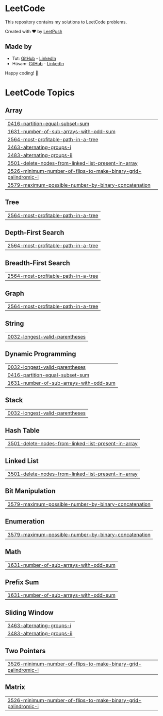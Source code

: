# LeetCode

This repository contains my solutions to LeetCode problems.

Created with :heart: by [LeetPush](https://github.com/husamahmud/LeetPush)

 ## Made by 
 - Tut: [GitHub](https://github.com/TutTrue) - [LinkedIn](https://www.linkedin.com/in/mahmoud-hamdy-8b6825245/)
 - Hüsam: [GitHub](https://github.com/husamahmud) - [LinkedIn](https://www.linkedin.com/in/husamahmud/)

 Happy coding! 🚀
<!---LeetCode Topics Start-->
# LeetCode Topics
## Array
|  |
| ------- |
| [0416-partition-equal-subset-sum](https://github.com/sivaharish51/leetcode-problems/tree/master/0416-partition-equal-subset-sum) |
| [1631-number-of-sub-arrays-with-odd-sum](https://github.com/sivaharish51/leetcode-problems/tree/master/1631-number-of-sub-arrays-with-odd-sum) |
| [2564-most-profitable-path-in-a-tree](https://github.com/sivaharish51/leetcode-problems/tree/master/2564-most-profitable-path-in-a-tree) |
| [3463-alternating-groups-i](https://github.com/sivaharish51/leetcode-problems/tree/master/3463-alternating-groups-i) |
| [3483-alternating-groups-ii](https://github.com/sivaharish51/leetcode-problems/tree/master/3483-alternating-groups-ii) |
| [3501-delete-nodes-from-linked-list-present-in-array](https://github.com/sivaharish51/leetcode-problems/tree/master/3501-delete-nodes-from-linked-list-present-in-array) |
| [3526-minimum-number-of-flips-to-make-binary-grid-palindromic-i](https://github.com/sivaharish51/leetcode-problems/tree/master/3526-minimum-number-of-flips-to-make-binary-grid-palindromic-i) |
| [3579-maximum-possible-number-by-binary-concatenation](https://github.com/sivaharish51/leetcode-problems/tree/master/3579-maximum-possible-number-by-binary-concatenation) |
## Tree
|  |
| ------- |
| [2564-most-profitable-path-in-a-tree](https://github.com/sivaharish51/leetcode-problems/tree/master/2564-most-profitable-path-in-a-tree) |
## Depth-First Search
|  |
| ------- |
| [2564-most-profitable-path-in-a-tree](https://github.com/sivaharish51/leetcode-problems/tree/master/2564-most-profitable-path-in-a-tree) |
## Breadth-First Search
|  |
| ------- |
| [2564-most-profitable-path-in-a-tree](https://github.com/sivaharish51/leetcode-problems/tree/master/2564-most-profitable-path-in-a-tree) |
## Graph
|  |
| ------- |
| [2564-most-profitable-path-in-a-tree](https://github.com/sivaharish51/leetcode-problems/tree/master/2564-most-profitable-path-in-a-tree) |
## String
|  |
| ------- |
| [0032-longest-valid-parentheses](https://github.com/sivaharish51/leetcode-problems/tree/master/0032-longest-valid-parentheses) |
## Dynamic Programming
|  |
| ------- |
| [0032-longest-valid-parentheses](https://github.com/sivaharish51/leetcode-problems/tree/master/0032-longest-valid-parentheses) |
| [0416-partition-equal-subset-sum](https://github.com/sivaharish51/leetcode-problems/tree/master/0416-partition-equal-subset-sum) |
| [1631-number-of-sub-arrays-with-odd-sum](https://github.com/sivaharish51/leetcode-problems/tree/master/1631-number-of-sub-arrays-with-odd-sum) |
## Stack
|  |
| ------- |
| [0032-longest-valid-parentheses](https://github.com/sivaharish51/leetcode-problems/tree/master/0032-longest-valid-parentheses) |
## Hash Table
|  |
| ------- |
| [3501-delete-nodes-from-linked-list-present-in-array](https://github.com/sivaharish51/leetcode-problems/tree/master/3501-delete-nodes-from-linked-list-present-in-array) |
## Linked List
|  |
| ------- |
| [3501-delete-nodes-from-linked-list-present-in-array](https://github.com/sivaharish51/leetcode-problems/tree/master/3501-delete-nodes-from-linked-list-present-in-array) |
## Bit Manipulation
|  |
| ------- |
| [3579-maximum-possible-number-by-binary-concatenation](https://github.com/sivaharish51/leetcode-problems/tree/master/3579-maximum-possible-number-by-binary-concatenation) |
## Enumeration
|  |
| ------- |
| [3579-maximum-possible-number-by-binary-concatenation](https://github.com/sivaharish51/leetcode-problems/tree/master/3579-maximum-possible-number-by-binary-concatenation) |
## Math
|  |
| ------- |
| [1631-number-of-sub-arrays-with-odd-sum](https://github.com/sivaharish51/leetcode-problems/tree/master/1631-number-of-sub-arrays-with-odd-sum) |
## Prefix Sum
|  |
| ------- |
| [1631-number-of-sub-arrays-with-odd-sum](https://github.com/sivaharish51/leetcode-problems/tree/master/1631-number-of-sub-arrays-with-odd-sum) |
## Sliding Window
|  |
| ------- |
| [3463-alternating-groups-i](https://github.com/sivaharish51/leetcode-problems/tree/master/3463-alternating-groups-i) |
| [3483-alternating-groups-ii](https://github.com/sivaharish51/leetcode-problems/tree/master/3483-alternating-groups-ii) |
## Two Pointers
|  |
| ------- |
| [3526-minimum-number-of-flips-to-make-binary-grid-palindromic-i](https://github.com/sivaharish51/leetcode-problems/tree/master/3526-minimum-number-of-flips-to-make-binary-grid-palindromic-i) |
## Matrix
|  |
| ------- |
| [3526-minimum-number-of-flips-to-make-binary-grid-palindromic-i](https://github.com/sivaharish51/leetcode-problems/tree/master/3526-minimum-number-of-flips-to-make-binary-grid-palindromic-i) |
<!---LeetCode Topics End-->